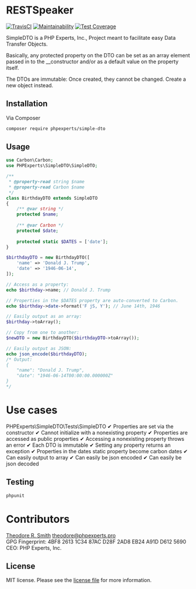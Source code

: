 # RESTSpeaker

[![TravisCI](https://travis-ci.org/phpexpertsinc/SimpleDTO.svg?branch=master)](https://travis-ci.org/phpexpertsinc/RESTSpeaker)
[![Maintainability](https://api.codeclimate.com/v1/badges/ba05b5ebfa6bb211619e/maintainability)](https://codeclimate.com/github/phpexpertsinc/RESTSpeaker/maintainability)
[![Test Coverage](https://api.codeclimate.com/v1/badges/ba05b5ebfa6bb211619e/test_coverage)](https://codeclimate.com/github/phpexpertsinc/RESTSpeaker/test_coverage)

SimpleDTO is a PHP Experts, Inc., Project meant to facilitate easy Data Transfer Objects.

Basically, any protected property on the DTO can be set as an array element passed in to
the __constructor and/or as a default value on the property itself.

The DTOs are immutable: Once created, they cannot be changed. Create a new object instead.



## Installation

Via Composer

```bash
composer require phpexperts/simple-dto
```

## Usage

```php
use Carbon\Carbon;
use PHPExperts\SimpleDTO\SimpleDTO;

/**
 * @property-read string $name
 * @property-read Carbon $name
 */
class BirthdayDTO extends SimpleDTO
{
    /** @var string */
    protected $name;
    
    /** @var Carbon */
    protected $date;
    
    protected static $DATES = ['date'];
}

$birthdayDTO = new BirthdayDTO([
    'name' => 'Donald J. Trump',
    'date' => '1946-06-14',
]);

// Access as a property:
echo $birthday->name; // Donald J. Trump

// Properties in the $DATES property are auto-converted to Carbon.
echo $birthday->date->format('F jS, Y'); // June 14th, 1946

// Easily output as an array:
$birthday->toArray();

// Copy from one to another:
$newDTO = new BirthdayDTO($birthdayDTO->toArray());

// Easily output as JSON:
echo json_encode($birthdayDTO);
/* Output: 
{
    "name": "Donald J. Trump",
    "date": "1946-06-14T00:00:00.000000Z"
}
*/
```

# Use cases

PHPExperts\SimpleDTO\Tests\SimpleDTO
 ✔ Properties are set via the constructor
 ✔ Cannot initialize with a nonexisting property
 ✔ Properties are accessed as public properties
 ✔ Accessing a nonexisting property throws an error
 ✔ Each DTO is immutable
 ✔ Setting any property returns an exception
 ✔ Properties in the dates static property become carbon dates
 ✔ Can easily output to array
 ✔ Can easily be json encoded
 ✔ Can easily be json decoded

## Testing

```bash
phpunit
```

# Contributors

[Theodore R. Smith](https://www.phpexperts.pro/]) <theodore@phpexperts.pro>  
GPG Fingerprint: 4BF8 2613 1C34 87AC D28F  2AD8 EB24 A91D D612 5690  
CEO: PHP Experts, Inc.

## License

MIT license. Please see the [license file](LICENSE) for more information.

